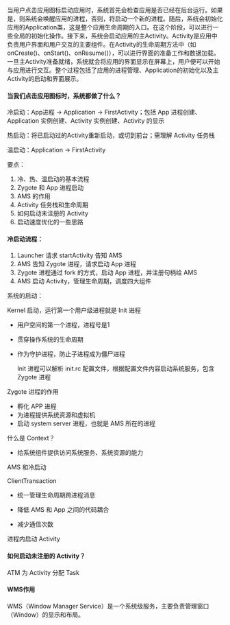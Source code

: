 当用户点击应用图标启动应用时，系统首先会检查应用是否已经在后台运行。如果是，则系统会唤醒应用的进程，否则，将启动一个新的进程。随后，系统会初始化应用的Application类，这是整个应用生命周期的入口。在这个阶段，可以进行一些全局的初始化操作。接下来，系统会启动应用的主Activity。Activity是应用中负责用户界面和用户交互的主要组件。在Activity的生命周期方法中（如onCreate()、onStart()、onResume()），可以进行界面的准备工作和数据加载。一旦主Activity准备就绪，系统就会将应用的界面显示在屏幕上，用户便可以开始与应用进行交互。整个过程包括了应用的进程管理、Application的初始化以及主Activity的启动和界面展示。

#### 当我们点击应用图标时，系统都做了什么？

冷启动：App进程 -> Application -> FirstActivity；包括 App 进程创建、Application 实例创建、Activity 实例创建、Activity 的显示

热启动：将已启动过的Activity重新启动，或切到前台；需理解 Activity 任务栈

温启动：Application -> FirstActivity

要点：

1. 冷、热、温启动的基本流程
2. Zygote 和 App 进程启动
3. AMS 的作用
4. Activity 任务栈和生命周期
5. 如何启动未注册的 Activity
6. 启动速度优化的一些思路

#### 冷启动流程：

1. Launcher 请求 startActivity 告知 AMS
2. AMS 告知 Zygote 进程，请求启动 App 进程
3. Zygote 进程通过 fork 的方式，启动 App 进程，并注册句柄给 AMS
4. AMS 启动 Activity，管理生命周期，调度四大组件

系统的启动：

Kernel 启动，运行第一个用户级进程就是 Init 进程

- 用户空间的第一个进程，进程号是1

- 贯穿操作系统的生命周期

- 作为守护进程，防止子进程成为僵尸进程
  
  Init 进程可以解析 init.rc 配置文件，根据配置文件内容启动系统服务，包含 Zygote 进程

Zygote 进程的作用

- 孵化 APP 进程
- 为进程提供系统资源和虚拟机
- 启动 system server 进程，也就是 AMS 所在的进程

什么是 Context？

- 给系统组件提供访问系统服务、系统资源的能力

AMS 和冷启动

ClientTransaction

- 统一管理生命周期跨进程消息

- 降低 AMS 和 App 之间的代码耦合

- 减少通信次数 

进程内启动 Activity

#### 如何启动未注册的 Activity？

ATM 为 Activity 分配 Task



#### WMS作用

WMS（Window Manager Service）是一个系统级服务，主要负责管理窗口（Window）的显示和布局。
